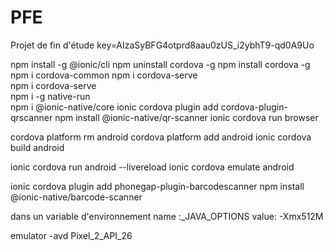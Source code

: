 # PFE
Projet de fin d'étude 
key=AIzaSyBFG4otprd8aau0zUS_i2ybhT9-qd0A9Uo

npm install -g @ionic/cli
npm uninstall cordova -g
npm install cordova -g   
npm i cordova-common 
npm i cordova-serve   
npm i cordova-serve   
npm i -g native-run   
npm i @ionic-native/core
ionic cordova plugin add cordova-plugin-qrscanner
npm install @ionic-native/qr-scanner
ionic cordova run browser

cordova platform rm android
cordova platform add android
ionic cordova build android

ionic cordova run android --livereload
ionic cordova emulate android

ionic cordova plugin add phonegap-plugin-barcodescanner
npm install @ionic-native/barcode-scanner

dans un variable d'environnement 
name :_JAVA_OPTIONS
value: -Xmx512M

emulator -avd Pixel_2_API_26